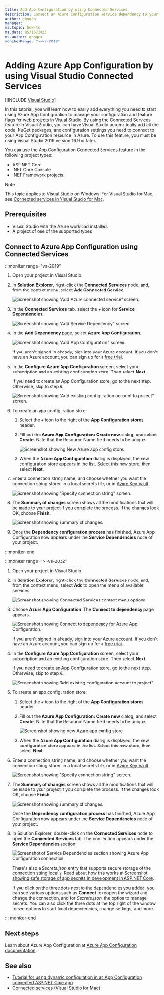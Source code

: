 ```yaml
---
title: Add App Configuration by using Connected Services
description: Connect an Azure Configuration service dependency to your application by using Connected Services in Visual Studio on Windows.
author: ghogen
manager: 
ms.topic: how-to
ms.date: 05/15/2023
ms.author: ghogen
monikerRange: ">=vs-2019"
---
```

# Adding Azure App Configuration by using Visual Studio Connected Services

 [!INCLUDE [Visual Studio](~/includes/applies-to-version/vs-windows-only.md)]

In this tutorial, you will learn how to easily add everything you need to start using Azure App Configuration to manage your configuration and feature flags for web projects in Visual Studio. By using the Connected Services feature in Visual Studio, you can have Visual Studio automatically add all the code, NuGet packages, and configuration settings you need to connect to your App Configuration resource in Azure. To use this feature, you must be using Visual Studio 2019 version 16.9 or later.

You can use the App Configuration Connected Services feature in the following project types:

- ASP.NET Core
- .NET Core Console
- .NET Framework projects.

> [!NOTE]
> This topic applies to Visual Studio on Windows. For Visual Studio for Mac, see [Connected services in Visual Studio for Mac](/visualstudio/mac/connected-services).

## Prerequisites

- Visual Studio with the Azure workload installed.
- A project of one of the supported types

## Connect to Azure App Configuration using Connected Services

:::moniker range="vs-2019"

1. Open your project in Visual Studio.

1. In **Solution Explorer**, right-click the **Connected Services** node, and, from the context menu, select **Add Connected Service**.

    ![Screenshot showing "Add Azure connected service" screen.](./media/vs-azure-tools-connected-services-storage/vs-2019/add-connected-service.png)

1. In the **Connected Services** tab, select the + icon for **Service Dependencies**.

    ![Screenshot showing "Add Service Dependency" screen.](./media/vs-azure-tools-connected-services-storage/vs-2019/connected-services-tab.png)

1. In the **Add Dependency** page, select **Azure App Configuration**.

    ![Screenshot showing "Add App Configuration" screen.](./media/vs-azure-tools-connected-services-app-configuration/add-azure-app-configuration.png)

    If you aren't signed in already, sign into your Azure account. If you don't have an Azure account, you can sign up for a [free trial](https://azure.microsoft.com/free/dotnet).

1. In the **Configure Azure App Configuration** screen, select your subscription and an existing configuration store. Then select **Next**.

    If you need to create an App Configuration store, go to the next step. Otherwise, skip to step 6.

    ![Screenshot showing "Add existing configuration account to project" screen.](./media/vs-azure-tools-connected-services-app-configuration/select-config-store.png)

1. To create an app configuration store:

   1. Select the + icon to the right of the **App Configuration stores** header. 

   1. Fill out the **Azure App Configuration: Create new** dialog, and select **Create**. Note that the Resource Name field needs to be unique. 

       ![Screenshot showing New Azure app config store.](./media/vs-azure-tools-connected-services-app-configuration/create-new-config-store.png)

   1. When the **Azure App Configuration** dialog is displayed, the new configuration store appears in the list. Select this new store, then select **Next**.

1. Enter a connection string name, and choose whether you want the connection string stored in a local secrets file, or in [Azure Key Vault](/azure/key-vault).

   ![Screenshot showing "Specify connection string" screen.](./media/vs-azure-tools-connected-services-app-configuration/connection-string-app-config.png)

1. The **Summary of changes** screen shows all the modifications that will be made to your project if you complete the process. If the changes look OK, choose **Finish**.

   ![Screenshot showing summary of changes.](./media/vs-azure-tools-connected-services-app-configuration/summary-of-changes-app-config.png)

1. Once the **Dependency configuration process** has finished, Azure App Configuration now appears under the **Service Dependencies** node of your project.

:::moniker-end

:::moniker range=">=vs-2022"

1. Open your project in Visual Studio.

1. In **Solution Explorer**, right-click the **Connected Services** node, and, from the context menu, select **Add** to open the menu of available services.

   ![Screenshot showing Connected Services context menu options.](./media/vs-2022/add-connected-service-context-menu-2.png)

1. Choose **Azure App Configuration**. The **Connect to dependency** page appears.

   ![Screenshot showing Connect to dependency for Azure App Configuration.](./media/vs-2022/connect-to-dependency-app-configuration.png)

    If you aren't signed in already, sign into your Azure account. If you don't have an Azure account, you can sign up for a [free trial](https://azure.microsoft.com/free/).

1. In the **Configure Azure App Configuration** screen, select your subscription and an existing configuration store. Then select **Next**.

    If you need to create an App Configuration store, go to the next step. Otherwise, skip to step 6.

    ![Screenshot showing 'Add existing configuration account to project".](./media/vs-azure-tools-connected-services-app-configuration/select-config-store.png)

1. To create an app configuration store:

   1. Select the + icon to the right of the **App Configuration stores** header. 

   1. Fill out the **Azure App Configuration: Create new** dialog, and select **Create**. Note that the Resource Name field needs to be unique. 

       ![Screenshot showing new Azure app config store.](./media/vs-azure-tools-connected-services-app-configuration/create-new-config-store.png)

   1. When the **Azure App Configuration** dialog is displayed, the new configuration store appears in the list. Select this new store, then select **Next**.

1. Enter a connection string name, and choose whether you want the connection string stored in a local secrets file, or in [Azure Key Vault](/azure/key-vault).

   ![Screenshot showing "Specify connection string" screen.](./media/vs-azure-tools-connected-services-app-configuration/connection-string-app-config.png)

1. The **Summary of changes** screen shows all the modifications that will be made to your project if you complete the process. If the changes look OK, choose **Finish**.

   ![Screenshot showing summary of changes.](./media/vs-azure-tools-connected-services-app-configuration/summary-of-changes-app-config.png)

   Once the **Dependency configuration process** has finished, Azure App Configuration now appears under the **Service Dependencies** node of your project.

1. In Solution Explorer, double-click on the **Connected Services** node to open the **Connected Services** tab. The connection appears under the **Service Dependencies** section:

   ![Screenshot of Service Dependencies section showing Azure App Configuration connection.](./media/vs-2022/app-configuration-added.png)

   There's also a *Secrets.json* entry that supports secure storage of the connection string locally. Read about how this works at [Screenshot showing safe storage of app secrets in development in ASP.NET Core](/aspnet/core/security/app-secrets?tabs=windows).

   If you click on the three dots next to the dependencies you added, you can see various options such as **Connect** to reopen the wizard and change the connection, and for *Secrets.json*, the option to manage secrets. You can also click the three dots at the top right of the window to see options to start local dependencies, change settings, and more.

::: moniker-end

## Next steps

Learn about Azure App Configuration at [Azure App Configuration documentation](/azure/azure-app-configuration/overview).

## See also

- [Tutorial for using dynamic configuration in an App Configuration connected ASP.NET Core app](/azure/azure-app-configuration/enable-dynamic-configuration-aspnet-core)
- [Connected services (Visual Studio for Mac)](/visualstudio/mac/connected-services)